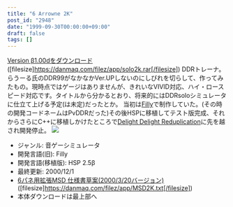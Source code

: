 ```yaml
---
title: "6 Arrowne 2K"
post_id: "2948"
date: "1999-09-30T00:00:00+09:00"
draft: false
tags: []
---
```



[Version β1.00dをダウンロード](/filez/app/solo2k.rar) ([filesize]https://danmaq.com/filez/app/solo2k.rar[/filesize]) DDRトレーナ。らうーる氏のDDR99がなかなかVer.UPしないのにしびれを切らして、作ってみたもの。現時点ではゲージはありませんが、きれいなVIVID対応、ハイ・ロースピード対応です。タイトルから分かるとおり、将来的にはDDRsoloシミュレータに仕立て上げる予定(は未定)だったとか。  当初は[Filly](http://www.vector.co.jp/soft/win95/art/se060127.html)で制作していた。(その時の開発コードネームはPvDDRだった)その後HSPに移植してテスト版完成、それからさらにC++に移植しかけたところで[Delight Delight Reduplication](http://homepage1.nifty.com/nickle/)に先を越され開発停止。 ![](https://danmaq.com/wp-content/uploads/2013/11/solopic1.png)

  * ジャンル: 音ゲーシミュレータ
  * 開発言語(旧): Filly
  * 開発言語(移植版): HSP 2.5β
  * 最終更新: 2000/12/1
  * [6パネ用拡張MSD 仕様書草案(2000/3/20バージョン)](/filez/app/MSD2K.txt) ([filesize]https://danmaq.com/filez/app/MSD2K.txt[/filesize])
  * 本体ダウンロードは最上部へ
